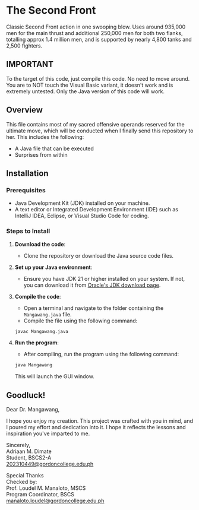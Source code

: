 # The Second Front
Classic Second Front action in one swooping blow. Uses around 935,000 men for the main thrust and additional 250,000 men for both two flanks, totalling approx 1.4 million men, and is supported by nearly 4,800 tanks and 2,500 fighters.

## IMPORTANT
To the target of this code, just compile this code. No need to move around. You are to NOT touch the Visual Basic variant, it doesn't work and is extremely untested. Only the Java version of this code will work.

## Overview
This file contains most of my sacred offensive operands reserved for the ultimate move, which will be conducted when I finally send this repository to her.
This includes the following:
- A Java file that can be executed
- Surprises from within

## Installation

### Prerequisites
- Java Development Kit (JDK) installed on your machine.
- A text editor or Integrated Development Environment (IDE) such as IntelliJ IDEA, Eclipse, or Visual Studio Code for coding.

### Steps to Install
1. **Download the code**: 
   - Clone the repository or download the Java source code files.
   
2. **Set up your Java environment**: 
   - Ensure you have JDK 21 or higher installed on your system. If not, you can download it from [Oracle's JDK download page](https://www.oracle.com/java/technologies/javase-jdk8-downloads.html).
   
3. **Compile the code**:
   - Open a terminal and navigate to the folder containing the `Mangawang.java` file.
   - Compile the file using the following command:
   ```bash
   javac Mangawang.java
   ```

4. **Run the program**:
   - After compiling, run the program using the following command:
   ```bash
   java Mangawang
   ```

   This will launch the GUI window.

## Goodluck!

Dear Dr. Mangawang,

I hope you enjoy my creation. This project was crafted with you in mind, and I poured my effort and dedication into it. I hope it reflects the lessons and inspiration you've imparted to me.

Sincerely,  
Adriaan M. Dimate   
Student, BSCS2-A   
202310449@gordoncollege.edu.ph      
      
Special Thanks     
Checked by:     
Prof. Loudel M. Manaloto, MSCS   
Program Coordinator, BSCS   
manaloto.loudel@gordoncollege.edu.ph   



